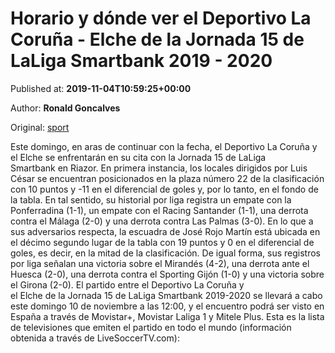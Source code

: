
# Horario y dónde ver el Deportivo La Coruña - Elche de la Jornada 15 de LaLiga Smartbank 2019 - 2020

Published at: **2019-11-04T10:59:25+00:00**

Author: **Ronald Goncalves**

Original: [sport](https://www.sport.es/es/noticias/segunda-division/horario-donde-ver-deportivo-coruna-elche-jornada-laliga-smartbank-2019-2020-7713673)

Este domingo, en aras de continuar con la fecha, el Deportivo La Coruña y el Elche se enfrentarán en su cita con la Jornada 15 de LaLiga Smartbank en Riazor.
En primera instancia, los locales dirigidos por Luis César se encuentran posicionados en la plaza número 22 de la clasificación con 10 puntos y -11 en el diferencial de goles y, por lo tanto, en el fondo de la tabla. En tal sentido, su historial por liga registra un empate con la Ponferradina (1-1), un empate con el Racing Santander (1-1), una derrota contra el Málaga (2-0) y una derrota contra Las Palmas (3-0).
En lo que a sus adversarios respecta, la escuadra de José Rojo Martín está ubicada en el décimo segundo lugar de la tabla con 19 puntos y 0 en el diferencial de goles, es decir, en la mitad de la clasificación. De igual forma, sus registros por liga señalan una victoria sobre el Mirandés (4-2), una derrota ante el Huesca (2-0), una derrota contra el Sporting Gijón (1-0) y una victoria sobre el Girona (2-0).
El partido entre el Deportivo La Coruña y el Elche de la Jornada 15 de LaLiga Smartbank 2019-2020 se llevará a cabo este domingo 10 de noviembre a las 12:00, y el encuentro podrá ser visto en España a través de Movistar+, Movistar Laliga 1 y Mitele Plus.
Esta es la lista de televisiones que emiten el partido en todo el mundo (información obtenida a través de LiveSoccerTV.com):
